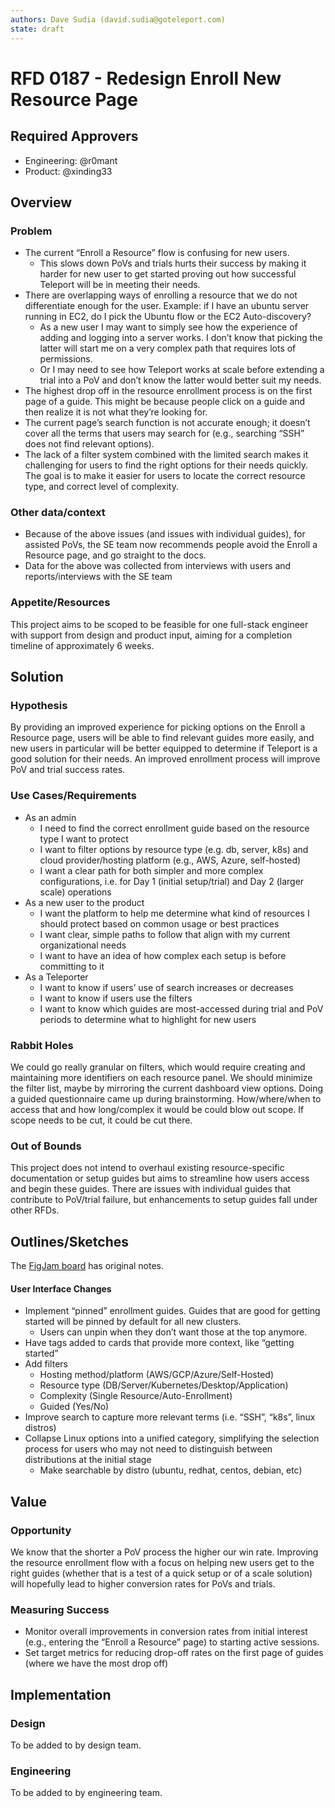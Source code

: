 ```yaml
---
authors: Dave Sudia (david.sudia@goteleport.com)
state: draft
---
```


# RFD 0187 - Redesign Enroll New Resource Page

## Required Approvers

* Engineering: @r0mant
* Product: @xinding33

## Overview

### Problem

* The current “Enroll a Resource” flow is confusing for new users.
  * This slows down PoVs and trials hurts their success by making it harder for new user to get started proving out how successful Teleport will be in meeting their needs.
* There are overlapping ways of enrolling a resource that we do not differentiate
enough for the user. Example: if I have an ubuntu server running in EC2, do I pick the Ubuntu flow or the EC2 Auto-discovery?
  * As a new user I may want to simply see how the experience of adding and logging into a server works. I don’t know that picking the latter will start me on a very complex path that requires lots of permissions.
  * Or I may need to see how Teleport works at scale before extending a trial into a PoV and don’t know the latter would better suit my needs.
* The highest drop off in the resource enrollment process is on the first page of a guide. This might be because people click on a guide and then realize it is not what they’re looking for.
* The current page’s search function is not accurate enough; it doesn’t cover all the terms that users may search for (e.g., searching “SSH” does not find relevant options).
* The lack of a filter system combined with the limited search makes it challenging for users to find the right options for their needs quickly. The goal is to make it easier for users to locate the correct resource type, and correct level of complexity.

### Other data/context

* Because of the above issues (and issues with individual guides), for assisted PoVs, the SE team now recommends people avoid the Enroll a Resource page, and go straight to the docs.
* Data for the above was collected from interviews with users and reports/interviews with the SE team

### Appetite/Resources
This project aims to be scoped to be feasible for one full-stack engineer with support from design and product input, aiming for a completion timeline of approximately 6 weeks.

## Solution

### Hypothesis

By providing an improved experience for picking options on the Enroll a Resource page, users will be able to find relevant guides more easily, and new users in particular will be better equipped to determine if Teleport is a good solution for their needs. An improved enrollment process will improve PoV and trial success rates.

### Use Cases/Requirements
* As an admin
  * I need to find the correct enrollment guide based on the resource type I want to protect
  * I want to filter options by resource type (e.g. db, server, k8s) and cloud provider/hosting platform (e.g., AWS, Azure, self-hosted)
  * I want a clear path for both simpler and more complex configurations, i.e. for Day 1 (initial setup/trial) and Day 2 (larger scale) operations
* As a new user to the product
  * I want the platform to help me determine what kind of resources I should protect based on common usage or best practices
  * I want clear, simple paths to follow that align with my current organizational needs
  * I want to have an idea of how complex each setup is before committing to it
* As a Teleporter
  * I want to know if users’ use of search increases or decreases
  * I want to know if users use the filters
  * I want to know which guides are most-accessed during trial and PoV periods to determine what to highlight for new users

### Rabbit Holes

We could go really granular on filters, which would require creating and maintaining more identifiers on each resource panel. We should minimize the filter list, maybe by mirroring the current dashboard view options. Doing a guided questionnaire came up during brainstorming. How/where/when to access that and how long/complex it would be could blow out scope. If scope needs to be cut, it could be cut there.

### Out of Bounds

This project does not intend to overhaul existing resource-specific documentation or setup guides but aims to streamline how users access and begin these guides. There are issues with individual guides that contribute to PoV/trial failure, but enhancements to setup guides fall under other RFDs.

## Outlines/Sketches
The [FigJam board](https://www.figma.com/board/65tcBiTgE9B9j05NVO669b/Untitled?node-id=0-1&t=T5ukhCY6H8x3Jxud-1) has original notes.

#### User Interface Changes
* Implement “pinned” enrollment guides. Guides that are good for getting started will be pinned by default for all new clusters.
  * Users can unpin when they don’t want those at the top anymore.
* Have tags added to cards that provide more context, like “getting started”
* Add filters
  * Hosting method/platform (AWS/GCP/Azure/Self-Hosted)
  * Resource type (DB/Server/Kubernetes/Desktop/Application)
  * Complexity (Single Resource/Auto-Enrollment)
  * Guided (Yes/No)
* Improve search to capture more relevant terms (i.e. “SSH”, “k8s”, linux distros)
* Collapse Linux options into a unified category, simplifying the selection process for users who may not need to distinguish between distributions at the initial stage
  * Make searchable by distro (ubuntu, redhat, centos, debian, etc)

## Value

### Opportunity

We know that the shorter a PoV process the higher our win rate. Improving the resource enrollment flow with a focus on helping new users get to the right guides (whether that is a test of a quick setup or of a scale solution) will hopefully lead to higher conversion rates for PoVs and trials.

### Measuring Success

* Monitor overall improvements in conversion rates from initial interest (e.g., entering the “Enroll a Resource” page) to starting active sessions.
* Set target metrics for reducing drop-off rates on the first page of guides (where we have the most drop off)

## Implementation

### Design
To be added to by design team.

### Engineering
To be added to by engineering team.
